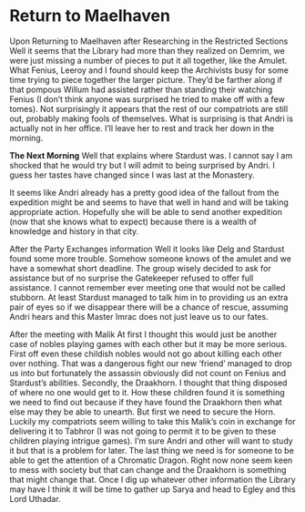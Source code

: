 <!-- TITLE: Return to Maelhaven -->
<!-- SUBTITLE: Excerpts from the Journal of Uri Tahlomah -->

# Return to Maelhaven

Upon Returning to Maelhaven after Researching in the Restricted Sections
Well it seems that the Library had more than they realized on Demrim, we were just missing a number of pieces to put it all together, like the Amulet. What Fenius, Leeroy and I found should keep the Archivists busy for some time trying to piece together the larger picture. They’d be farther along if that pompous Willum had assisted rather than standing their watching Fenius (I don’t think anyone was surprised he tried to make off with a few tomes).
Not surprisingly it appears that the rest of our compatriots are still out, probably making fools of themselves. What is surprising is that Andri is actually not in her office. I’ll leave her to rest and track her down in the morning.

**The Next Morning**
Well that explains where Stardust was. I cannot say I am shocked that he would try but I will admit to being surprised by Andri. I guess her tastes have changed since I was last at the Monastery.

It seems like Andri already has a pretty good idea of the fallout from the expedition might be and seems to have that well in hand and will be taking appropriate action. Hopefully she will be able to send another expedition (now that she knows what to expect) because there is a wealth of knowledge and history in that city.

After the Party Exchanges information
Well it looks like Delg and Stardust found some more trouble. Somehow someone knows of the amulet and we have a somewhat short deadline. The group wisely decided to ask for assistance but of no surprise the Gatekeeper refused to offer full assistance. I cannot remember ever meeting one that would not be called stubborn. At least Stardust managed to talk him in to providing us an extra pair of eyes so if we disappear there will be a chance of rescue, assuming Andri hears and this Master Imrac does not just leave us to our fates.

After the meeting with Malik
At first I thought this would just be another case of nobles playing games with each other but it may be more serious. First off even these childish nobles would not go about killing each other over nothing. That was a dangerous fight our new ‘friend’ managed to drop us into but fortunately the assassin obviously did not count on Fenius and Stardust’s abilities. Secondly, the Draakhorn. I thought that thing disposed of where no one would get to it. How these children found it is something we need to find out because if they have found the Draakhorn then what else may they be able to unearth. But first we need to secure the Horn. Luckily my compatriots seem willing to take this Malik’s coin in exchange for delivering it to Tabhror (I was not going to permit it to be given to these children playing intrigue games). I’m sure Andri and other will want to study it but that is a problem for later. The last thing we need is for someone to be able to get the attention of a Chromatic Dragon. Right now none seem keen to mess with society but that can change and the Draakhorn is something that might change that. Once I dig up whatever other information the Library may have I think it will be time to gather up Sarya and head to Egley and this Lord Uthadar.
